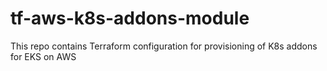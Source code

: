 # tf-aws-k8s-addons-module
This repo contains Terraform configuration for provisioning of K8s addons for EKS on AWS
